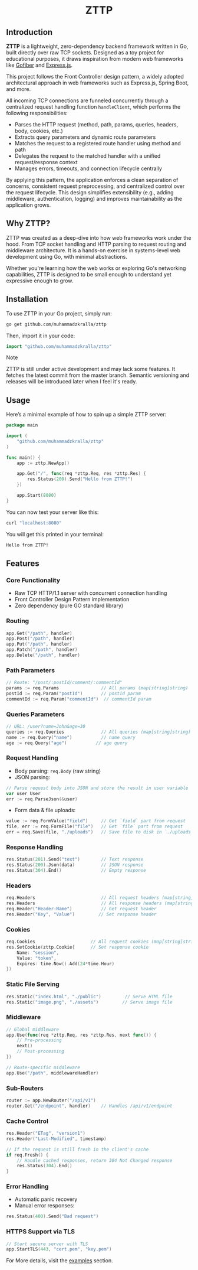 <h1 align="center"> ZTTP </h1>

## Introduction

**ZTTP** is a lightweight, zero-dependency backend framework written in Go, built directly over raw TCP sockets. Designed as a toy project for educational purposes, it draws inspiration from modern web frameworks like [Gofiber](https://gofiber.io) and [Express.js](https://expressjs.com).

This project follows the Front Controller design pattern, a widely adopted architectural approach in web frameworks such as Express.js, Spring Boot, and more.

All incoming TCP connections are funneled concurrently through a centralized request handling function `handleClient`, which performs the following responsibilities:

- Parses the HTTP request (method, path, params, queries, headers, body, cookies, etc.)
- Extracts query parameters and dynamic route parameters
- Matches the request to a registered route handler using method and path
- Delegates the request to the matched handler with a unified request/response context
- Manages errors, timeouts, and connection lifecycle centrally

By applying this pattern, the application enforces a clean separation of concerns, consistent request preprocessing, and centralized control over the request lifecycle. This design simplifies extensibility (e.g., adding middleware, authentication, logging) and improves maintainability as the application grows.

## Why ZTTP?

ZTTP was created as a deep-dive into how web frameworks work under the hood. From TCP socket handling and HTTP parsing to request routing and middleware architecture. It is a hands-on exercise in systems-level web development using Go, with minimal abstractions.

Whether you're learning how the web works or exploring Go's networking capabilities, ZTTP is designed to be small enough to understand yet expressive enough to grow.

## Installation

To use ZTTP in your Go project, simply run:
```bash
go get github.com/muhammadzkralla/zttp
```

Then, import it in your code:
```go
import "github.com/muhammadzkralla/zttp"
```

> [!NOTE]
> ZTTP is still under active development and may lack some features. It fetches the latest commit from the master branch. Semantic versioning and releases will be introduced later when I feel it's ready.

## Usage

Here’s a minimal example of how to spin up a simple ZTTP server:

```go
package main

import (
	"github.com/muhammadzkralla/zttp"
)

func main() {
	app := zttp.NewApp()

	app.Get("/", func(req *zttp.Req, res *zttp.Res) {
		res.Status(200).Send("Hello from ZTTP!")
	})

	app.Start(8080)
}
```

You can now test your server like this:

```bash
curl "localhost:8080"
```

You will get this printed in your terminal:

```bash
Hello from ZTTP!
```

## Features

### Core Functionality

- Raw TCP HTTP/1.1 server with concurrent connection handling
- Front Controller Design Pattern implementation
- Zero dependency (pure GO standard library)

### Routing

```go
app.Get("/path", handler)
app.Post("/path", handler)
app.Put("/path", handler)
app.Patch("/path", handler)
app.Delete("/path", handler)
```

### Path Parameters

```go
// Route: "/post/:postId/comment/:commentId"
params := req.Params                // All params (map[string]string)
postId := req.Param("postId")       // postId param
commentId := req.Param("commentId")  // commentId param
```

### Queries Parameters

```go
// URL: /user?name=John&age=30
queries := req.Queries              // All queries (map[string]string)
name := req.Query("name")           // name query
age := req.Query("age")           // age query
```

### Request Handling

- Body parsing: `req.Body` (raw string)
- JSON parsing:
```go
// Parse request body into JSON and store the result in user variable
var user User
err := req.ParseJson(&user)
```
- Form data & file uploads:
```go
value := req.FormValue("field")     // Get `field` part from request
file, err := req.FormFile("file")   // Get `file` part from request
err = req.Save(file, "./uploads")   // Save file to disk in `./uploads` directory
```

### Response Handling

```go
res.Status(201).Send("text")        // Text response
res.Status(200).Json(data)          // JSON response
res.Status(304).End()               // Empty response
```

### Headers

```go
req.Headers                         // All request headers (map[string]string)
res.Headers                         // All response headers (map[string][]string)
req.Header("Header-Name")           // Get request header
res.Header("Key", "Value")         // Set response header
```

### Cookies

```go
req.Cookies                     // All request cookies (map[string]string)
res.SetCookie(zttp.Cookie{      // Set response cookie
    Name: "session",
    Value: "token",
    Expires: time.Now().Add(24*time.Hour)
})
```

### Static File Serving

```go
res.Static("index.html", "./public")         // Serve HTML file
res.Static("image.png", "./assets")         // Serve image file
```

### Middleware

```go
// Global middleware
app.Use(func(req *zttp.Req, res *zttp.Res, next func()) {
    // Pre-processing
    next()
    // Post-processing
})

// Route-specific middleware
app.Use("/path", middlewareHandler)
```

### Sub-Routers

```go
router := app.NewRouter("/api/v1")
router.Get("/endpoint", handler)    // Handles /api/v1/endpoint
```

### Cache Control

```go
res.Header("ETag", "version1")
res.Header("Last-Modified", timestamp)

// If the request is still fresh in the client's cache
if req.Fresh() {
    // Handle cached responses, return 304 Not Changed response
    res.Status(304).End()
}
```

### Error Handling

- Automatic panic recovery
- Manual error responses:
```go
res.Status(400).Send("Bad request")
```

### HTTPS Support via TLS

```go
// Start secure server with TLS
app.StartTLS(443, "cert.pem", "key.pem")
```

For More details, visit the [examples](https://github.com/muhammadzkralla/zttp/tree/master/examples/) section.
